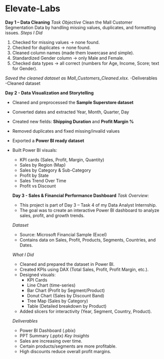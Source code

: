 # Elevate-Labs
**Day 1 – Data Cleaning**
*Task Objective*
Clean the Mall Customer Segmentation Data by handling missing values, duplicates, and formatting issues.
*Steps I Did*
1. Checked for missing values → none found.
2. Checked for duplicates → none found.
3. Cleaned column names (made them lowercase and simple).
4. Standardized Gender column → only Male and Female.
5. Checked data types → all correct (numbers for Age, Income, Score; text for Gender).

*Saved the cleaned dataset as Mall_Customers_Cleaned.xlsx.*
-Deliverables
-Cleaned dataset

**Day 2 - Data Visualization and Storytelling**
- Cleaned and preprocessed the **Sample Superstore dataset**  
- Converted dates and extracted Year, Month, Quarter, Day  
- Created new fields: **Shipping Duration** and **Profit Margin %**  
- Removed duplicates and fixed missing/invalid values  
- Exported a **Power BI ready dataset**  
- Built Power BI visuals:
  - KPI cards (Sales, Profit, Margin, Quantity)  
  - Sales by Region (Map)  
  - Sales by Category & Sub-Category  
  - Profit by State  
  - Sales Trend Over Time  
  - Profit vs Discount

  **Day 3 - Sales & Financial Performance Dashboard**
  *Task Overview:*
    - This project is part of Day 3 – Task 4 of my Data Analyst Internship.
    - The goal was to create an interactive Power BI dashboard to analyze sales, profit, and growth trends.
  
  *Dataset*
    - Source: Microsoft Financial Sample (Excel)
    - Contains data on Sales, Profit, Products, Segments, Countries, and Dates.
  
  *What I Did*
    - Cleaned and prepared the dataset in Power BI.
    - Created KPIs using DAX (Total Sales, Profit, Profit Margin, etc.).
    - Designed visuals:
      - KPI Cards
      - Line Chart (time-series)
      - Bar Chart (Profit by Segment/Product)
      - Donut Chart (Sales by Discount Band)
      - Tree Map (Sales by Category)
      - Table (Detailed breakdown by Product)
    - Added slicers for interactivity (Year, Segment, Country, Product).
  
  *Deliverables*
    - Power BI Dashboard (.pbix)
    - PPT Summary (.pptx)
  *Key Insights*
    - Sales are increasing over time.
    - Certain products/segments are more profitable.
    - High discounts reduce overall profit margins.
  
